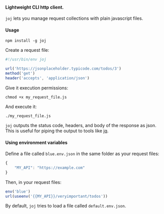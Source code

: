 #### Lightweight CLI http client.

`joj` lets you manage request collections with plain javascript files.

#### Usage

```
npm install -g joj
```

Create a request file:
```js
#!/usr/bin/env joj

url('https://jsonplaceholder.typicode.com/todos/3')
method('get')
header('accepts', 'application/json')
```

Give it execution permissions:
```
chmod +x my_request_file.js
```

And execute it:
```
./my_request_file.js
```

`joj` outputs the status code, headers, and body of the response as json. This is useful for piping the output to tools like [jq](https://github.com/stedolan/jq).


#### Using environment variables

Define a file called `blue.env.json` in the same folder as your request files:
```js
{
    "MY_API": "https://example.com"
}
```

Then, in your request files:
```js
env('blue')
url(useenv('{{MY_API}}/veryimportant/todos'))
```

By default, `joj` tries to load a file called `default.env.json`.
